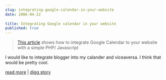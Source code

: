 ```yaml
---
slug: integrating-google-calendar-in-your-website
date: 2006-04-22
 
title: Integrating Google calendar in your website
published: true
---
```

<blockquote>
<a href="http://ajax.phpmagazine.net/2006/04/howto_integrate_google_calenda.html">This article</a> shows how to integrate Google Calendar to your website with a simple PHP/ Javascript</blockquote><p />I would like to integrate blogger into my calander and viceaversa.  I think that would be pretty cool.<p /><a href="http://ajax.phpmagazine.net/2006/04/howto_integrate_google_calenda.html">read more</a> | <a href="http://digg.com/programming/Integrating_Google_calendar_in_your_website">digg story</a><div class="blogger-post-footer"><img class="posterous_download_image" src="https://blogger.googleusercontent.com/tracker/8109338-114571814337920890?l=www.kinlan.co.uk%2Findex.html" height="1" alt="" width="1" /></div>


